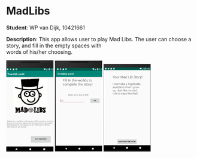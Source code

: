 # MadLibs
**Student**: WP van Dijk, 10421661  

**Description**: This app allows user to play Mad Libs. The user can choose a story, and fill in the empty spaces with  
words of his/her choosing.

<img src="https://github.com/MyBunzor/MadLibs/blob/master/docs/MadLibs1.png" width="25%" height="20%"/> <img src="https://github.com/MyBunzor/MadLibs/blob/master/docs/MadLIbs2.png" width="25%" height="20%"/> <img src="https://github.com/MyBunzor/MadLibs/blob/master/docs/MadLibs3.png" width="25%" height="25%"/>

